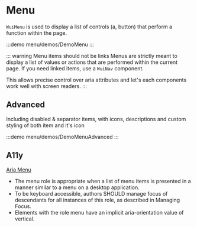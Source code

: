 <script setup>
import DemoMenu from '@/components/menu/demos/DemoMenu.vue'
import DemoMenuAdvanced from '@/components/menu/demos/DemoMenuAdvanced.vue'
</script>

# Menu

`WuiMenu` is used to display a list of controls (a, button) that perform a function within the page.

:::demo menu/demos/DemoMenu
<DemoMenu />
:::

::: warning Menu items should not be links
Menus are strictly meant to display a list of values or actions that are performed within the current page. If you need linked items, use a `WuiNav` component.

This allows precise control over aria attributes and let's each components work well with screen readers.
:::

## Advanced

Including disabled & separator items, with icons, descriptions and custom styling of both item and it's icon

:::demo menu/demos/DemoMenuAdvanced
<DemoMenuAdvanced />
:::

## A11y

[Aria Menu](https://w3c.github.io/aria/#menu)

- The menu role is appropriate when a list of menu items is presented in a manner similar to a menu on a desktop application.
- To be keyboard accessible, authors SHOULD manage focus of descendants for all instances of this role, as described in Managing Focus.
- Elements with the role menu have an implicit aria-orientation value of vertical.

